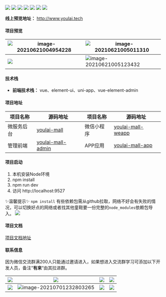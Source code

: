 [![](https://img.shields.io/badge/Author-有来技术-orange.svg)](https://gitee.com/wangjiabin-x/uh5)
![](https://img.shields.io/badge/youlai--mall-v2.0.0-blue)
[![](https://img.shields.io/github/stars/hxrui/youlai-mall.svg?style=social&label=Stars)](https://github.com/hxrui/youlai-mall/stargazers)
[![](https://img.shields.io/badge/license-Apache%20License%202.0-blue.svg)](https://github.com/hxrui/youlai-mall/blob/master/LICENSE)
![](https://img.shields.io/badge/SpringBoot-2.5.2-brightgreen.svg)
![](https://img.shields.io/badge/SpringCloud-2020-green.svg)
![](https://img.shields.io/badge/vue--element--admin-v4.4.0-orange)

**线上预览地址：** http://www.youlai.tech

#### 项目预览

| ![image-20210621004954228](https://gitee.com/lpf-exclusive/image/blob/master/image-20210621004954228.png) | ![image-20210621005011310](https://gitee.com/lpf-exclusive/image/blob/master/image-20210621005011310.png) |
| ------------------------------------------------------------ | ------------------------------------------------------------ |
|![](https://gitee.com/lpf-exclusive/image/blob/master/30719657a4b183428a2472231fee55a6_image-20210621005037964.png) | ![image-20210621005123432](https://gitee.com/lpf-exclusive/image/blob/master/image-20210621005123432.png) |


#### 技术栈

- **前端技术栈：** vue、element-ui、uni-app、vue-element-admin


#### 项目地址

| 项目名称   | 源码地址                                                        |项目名称   | 源码地址                                                   |
| ---------- | ------------------------------------------------------------ |---------- | ------------------------------------------------------------ |
| 微服务后台 | [youlai-mall](https://gitee.com/youlaitech/youlai-mall)      | 微信小程序 | [youlai-mall-weapp](https://gitee.com/youlaitech/youlai-mall-weapp) |
| 管理前端   | [youlai-mall-admin](https://gitee.com/youlaitech/youlai-mall-admin) |APP应用    | [youlai-mall-app](https://gitee.com/youlaitech/youlai-mall-app) |


#### 项目启动

1. 本机安装Node环境
2. npm install
3. npm run dev
4. 访问 http://localhost:9527

✨温馨提示✨ `npm install` 有些依赖包需从github拉取，网络不好会有失败的情况，可以切换好点的网络或者找其他童鞋要一份完整的`node_modules`依赖包导入。
![](https://gitee.com/lpf-exclusive/image/blob/master/default/20210829131310.png)

#### 项目文档

[项目文档地址](https://www.cnblogs.com/haoxianrui/)


#### 联系信息
因为微信交流群满200人只能通过邀请进入，如果想进入交流群学习可添加以下开发人员，备注“**有来**“由其拉进群。


| ![](https://gitee.com/lpf-exclusive/image/blob/master/default/113__6c5ed5b1b73ea9cd4cf32848ed350c07_b9b214638a2a406e52dbf51e9bf9a2ef.png) | ![](https://gitee.com/lpf-exclusive/image/blob/master/hxr.jpg)        | ![](https://gitee.com/lpf-exclusive/image/blob/master/huawei.jpg)     | ![](https://gitee.com/lpf-exclusive/image/blob/master/default/1625149769(1).png) |
| ------------------------------------------------------------ | ------------------------------------------------------------ | ------------------------------------------------------------ | ------------------------------------------------------------ |
| ![](https://gitee.com/lpf-exclusive/image/blob/master/default/7488479b1e2c193b04b56d1e0ff640c.jpg) | ![image-20210701232803265](https://gitee.com/lpf-exclusive/image/blob/master/default/image-20210701232803265.png) | ![](https://gitee.com/lpf-exclusive/image/blob/master/default/20210701234946.png) | ![](https://gitee.com/lpf-exclusive/image/blob/master/default/image-20210702002909113.png) |## 联系信息

